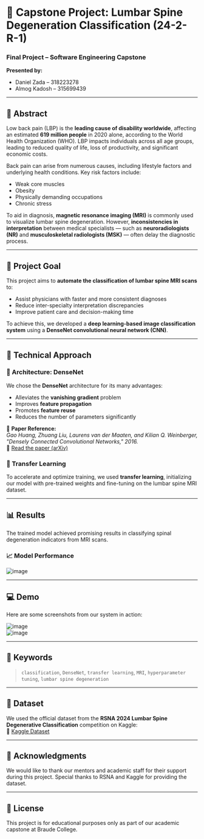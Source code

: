 # 🧠 Capstone Project: Lumbar Spine Degeneration Classification (24-2-R-1)

### Final Project – Software Engineering Capstone  
**Presented by:**  
- Daniel Zada – 318223278  
- Almog Kadosh – 315699439  

---

## 📘 Abstract

Low back pain (LBP) is the **leading cause of disability worldwide**, affecting an estimated **619 million people** in 2020 alone, according to the World Health Organization (WHO). LBP impacts individuals across all age groups, leading to reduced quality of life, loss of productivity, and significant economic costs.

Back pain can arise from numerous causes, including lifestyle factors and underlying health conditions. Key risk factors include:
- Weak core muscles  
- Obesity  
- Physically demanding occupations  
- Chronic stress  

To aid in diagnosis, **magnetic resonance imaging (MRI)** is commonly used to visualize lumbar spine degeneration. However, **inconsistencies in interpretation** between medical specialists — such as **neuroradiologists (NR)** and **musculoskeletal radiologists (MSK)** — often delay the diagnostic process.

---

## 🎯 Project Goal

This project aims to **automate the classification of lumbar spine MRI scans** to:
- Assist physicians with faster and more consistent diagnoses
- Reduce inter-specialty interpretation discrepancies
- Improve patient care and decision-making time

To achieve this, we developed a **deep learning-based image classification system** using a **DenseNet convolutional neural network (CNN)**.

---

## 🧪 Technical Approach

### 🧱 Architecture: DenseNet
We chose the **DenseNet** architecture for its many advantages:
- Alleviates the **vanishing gradient** problem
- Improves **feature propagation**
- Promotes **feature reuse**
- Reduces the number of parameters significantly

📄 **Paper Reference:**  
*Gao Huang, Zhuang Liu, Laurens van der Maaten, and Kilian Q. Weinberger, "Densely Connected Convolutional Networks," 2016.*  
🔗 [Read the paper (arXiv)](https://arxiv.org/pdf/1608.06993)

### 🔁 Transfer Learning
To accelerate and optimize training, we used **transfer learning**, initializing our model with pre-trained weights and fine-tuning on the lumbar spine MRI dataset.

---

## 📊 Results

The trained model achieved promising results in classifying spinal degeneration indicators from MRI scans.

### 📈 Model Performance
![image](https://github.com/user-attachments/assets/331584a5-d0ab-44e7-a79b-eab672178952)

---

## 💻 Demo

Here are some screenshots from our system in action:

![image](https://github.com/user-attachments/assets/151e4d53-6435-4afb-8c68-00cdbfc63ee1)  
![image](https://github.com/user-attachments/assets/d6635d06-0c71-41b5-b4a9-bb55ccfd749c)

---

## 🧩 Keywords

> `classification`, `DenseNet`, `transfer learning`, `MRI`, `hyperparameter tuning`, `lumbar spine degeneration`

---

## 📂 Dataset

We used the official dataset from the **RSNA 2024 Lumbar Spine Degenerative Classification** competition on Kaggle:  
🔗 [Kaggle Dataset](https://www.kaggle.com/competitions/rsna-2024-lumbar-spine-degenerative-classification/data)

---

## 🤝 Acknowledgments

We would like to thank our mentors and academic staff for their support during this project. Special thanks to RSNA and Kaggle for providing the dataset.

---

## 📄 License

This project is for educational purposes only as part of our academic capstone at Braude College.
